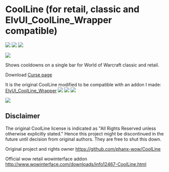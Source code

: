 # CoolLine (for retail, classic and ElvUI_CoolLine_Wrapper compatible)

[![](http://cf.way2muchnoise.eu/title/356973.svg)](https://www.curseforge.com/wow/addons/coolline-classic-updated)
[![](http://cf.way2muchnoise.eu/versions/356973.svg)](https://www.curseforge.com/wow/addons/coolline-classic-updated)
[![](http://cf.way2muchnoise.eu/356973.svg)](https://www.curseforge.com/wow/addons/coolline-classic-updated)

![](https://github.com/LoneWanderer-GH/CoolLine/workflows/Retail-Classic-Build/badge.svg)

Shows cooldowns on a single bar for World of Warcraft classic and retail.

Download [Curse page](https://www.curseforge.com/wow/addons/coolline-classic-updated)

It is the original CoolLine modified to be compatible with an addon I made: [ElvUI_CoolLine_Wrapper](https://www.curseforge.com/wow/addons/elvui-coolline-wrapper)
[![](http://cf.way2muchnoise.eu/title/356978.svg)](https://www.curseforge.com/wow/addons/coolline-classic-updated)
[![](http://cf.way2muchnoise.eu/versions/356978.svg)](https://www.curseforge.com/wow/addons/coolline-classic-updated)
[![](http://cf.way2muchnoise.eu/356978.svg)](https://www.curseforge.com/wow/addons/coolline-classic-updated)

![](https://github.com/LoneWanderer-GH/CoolLine/workflows/Retail-Classic-Build/badge.svg)

## Disclaimer
The original CoolLine license is indicated as "All Rights Reserved unless otherwise explicitly stated."
Hence this project might be discontinued in the future until decision from original authors.
They are free to shut this down.

Original project and rights owner https://github.com/phanx-wow/CoolLine

Official wow retail wowinterface addon http://www.wowinterface.com/downloads/info12467-CoolLine.html
